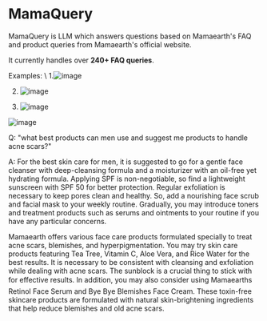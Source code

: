 # MamaQuery
MamaQuery is LLM which answers questions based on Mamaearth's FAQ and product queries from Mamaearth's official website.

It currently handles over **240+ FAQ queries**.



Examples: \\
1.![image](https://github.com/user-attachments/assets/11168a42-474d-460e-8596-d8a48f6fd50f)


2. ![image](https://github.com/user-attachments/assets/de30b499-221d-478c-afd3-65bea55050b9)


3. ![image](https://github.com/user-attachments/assets/75c2500f-a140-4d3b-9b31-c26ce5bad47e)




![image](https://github.com/user-attachments/assets/2e2b53b8-0baf-44bd-9997-ad87ce665b3d)

Q: "what best products can men use and suggest me products to handle acne scars?"

A: For the best skin care for men, it is suggested to go for a gentle face cleanser with deep-cleansing formula and a moisturizer with an oil-free yet hydrating formula. Applying SPF is non-negotiable, so find a lightweight sunscreen with SPF 50 for better protection. Regular exfoliation is necessary to keep pores clean and healthy. So, add a nourishing face scrub and facial mask to your weekly routine. Gradually, you may introduce toners and treatment products such as serums and ointments to your routine if you have any particular concerns.

Mamaearth offers various face care products formulated specially to treat acne scars, blemishes, and hyperpigmentation. You may try skin care products featuring Tea Tree, Vitamin C, Aloe Vera, and Rice Water for the best results. It is necessary to be consistent with cleansing and exfoliation while dealing with acne scars. The sunblock is a crucial thing to stick with for effective results. In addition, you may also consider using Mamaearths Retinol Face Serum and Bye Bye Blemishes Face Cream. These toxin-free skincare products are formulated with natural skin-brightening ingredients that help reduce blemishes and old acne scars.
